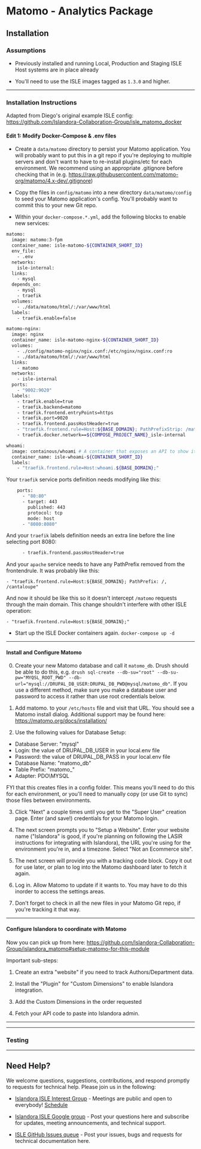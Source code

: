 # Matomo - Analytics Package

## Installation

### Assumptions

* Previously installed and running Local, Production and Staging ISLE Host systems are in place already

* You'll need to use the ISLE images tagged as `1.3.0` and higher.

---

### Installation Instructions

Adapted from Diego's original example ISLE config: https://github.com/Islandora-Collaboration-Group/isle_matomo_docker

#### Edit 1: Modify Docker-Compose & .env files

* Create a `data/matomo` directory to persist your Matomo application. You will probably want to put this in a git repo if you're deploying to multiple servers and don't want to have to re-install plugins/etc for each environment. We recommend using an appropriate .gitignore before checking that in (e.g. https://raw.githubusercontent.com/matomo-org/matomo/4.x-dev/.gitignore)

* Copy the files in `config/matomo` into a new directory `data/matomo/config` to seed your Matomo application's config. You'll probably want to commit this to your new Git repo. 

* Within your `docker-compose.*.yml`, add the following blocks to enable new services:

```bash
matomo:
  image: matomo:3-fpm
  container_name: isle-matomo-${CONTAINER_SHORT_ID}
  env_file:
    - .env
  networks:
    isle-internal:
  links:
    - mysql
  depends_on:
    - mysql
    - traefik
  volumes:
    - ./data/matomo/html/:/var/www/html
  labels:
    - traefik.enable=false

matomo-nginx:
  image: nginx
  container_name: isle-matomo-nginx-${CONTAINER_SHORT_ID}
  volumes:
    - ./config/matomo-nginx/ngix.conf:/etc/nginx/nginx.conf:ro
    - ./data/matomo/html/:/var/www/html
  links:
    - matomo
  networks:
    - isle-internal
  ports:
    - "9002:9020"
  labels:
    - traefik.enable=true
    - traefik.backend=matomo
    - traefik.frontend.entryPoints=https
    - traefik.port=9020
    - traefik.frontend.passHostHeader=true
    - "traefik.frontend.rule=Host:${BASE_DOMAIN}; PathPrefixStrip: /matomo;"
    - traefik.docker.network==${COMPOSE_PROJECT_NAME}_isle-internal

whoami:
  image: containous/whoami # A container that exposes an API to show its IP address
  container_name: isle-whoami-${CONTAINER_SHORT_ID}
  labels:
    - "traefik.frontend.rule=Host:whoami.${BASE_DOMAIN};"
```

Your `traefik` service ports definition needs modifying like this:

```bash
    ports:
      - "80:80"
      - target: 443
        published: 443
        protocol: tcp
        mode: host
      - "8080:8080"
```

And your `traefik` labels definition needs an extra line before the line selecting port 8080:

```bash
      - traefik.frontend.passHostHeader=true
```

And your `apache` service needs to have any PathPrefix removed from the frontendrule. It was probably like this:

`- "traefik.frontend.rule=Host:${BASE_DOMAIN}; PathPrefix: /, /cantaloupe"`

And now it should be like this so it doesn't intercept `/matomo` requests through the main domain. This change shouldn't interfere with other ISLE operation:

`- "traefik.frontend.rule=Host:${BASE_DOMAIN};"`

* Start up the ISLE Docker containers again. `docker-compose up -d`

---

#### Install and Configure Matomo

0. Create your new Matomo database and call it `matomo_db`. Drush should be able to do this, e.g. `drush sql-create --db-su="root" --db-su-pw="MYQSL_ROOT_PWD" --db-url="mysql://DRUPAL_DB_USER:DRUPAL_DB_PWD@mysql/matomo_db"`. If you use a different method, make sure you make a database user and password to access it rather than use root credentials below.

1. Add matomo.<yourdomain> to your `/etc/hosts` file and visit that URL. You should see a Matomo install dialog. Additional support may be found here: https://matomo.org/docs/installation/

2. Use the following values for Database Setup:

 - Database Server: "mysql"
 - Login: the value of DRUPAL_DB_USER in your local.env file
 - Password: the value of DRUPAL_DB_PASS in your local.env file
 - Database Name: "matomo_db"
 - Table Prefix: "matomo_"
 - Adapter: PDO\\MYSQL

FYI that this creates files in a config folder. This means you'll need to do this for each environment, or you'll need to manually copy (or use Git to sync) those files between environments.

3. Click "Next" a couple times until you get to the "Super User" creation page. Enter (and save!) credentials for your Matomo login.

4. The next screen prompts you to "Setup a Website". Enter your website name ("Islandora" is good, if you're planning on following the LASIR instructions for integrating with Islandora), the URL you're using for the environment you're in, and a timezone. Select "Not an Ecommerce site".

5. The next screen will provide you with a tracking code block. Copy it out for use later, or plan to log into the Matomo dashboard later to fetch it again.

6. Log in. Allow Matomo to update if it wants to. You may have to do this inorder to access the settings areas.

7. Don't forget to check in all the new files in your Matomo Git repo, if you're tracking it that way.

---


#### Configure Islandora to coordinate with Matomo

Now you can pick up from here: https://github.com/Islandora-Collaboration-Group/islandora_matomo#setup-matomo-for-this-module

Important sub-steps:

1. Create an extra "website" if you need to track Authors/Department data.

2. Install the "Plugin" for "Custom Dimensions" to enable Islandora integration.

3. Add the Custom Dimensions in the order requested

4. Fetch your API code to paste into Islandora admin. 

---



---

### Testing



---

## Need Help?

We welcome questions, suggestions, contributions, and respond promptly to requests for technical help. Please join us in the following:

* [Islandora ISLE Interest Group](https://github.com/islandora-interest-groups/Islandora-ISLE-Interest-Group) - Meetings are public and open to everybody! [Schedule](https://github.com/islandora-interest-groups/Islandora-ISLE-Interest-Group/#how-to-join)

* [Islandora ISLE Google group](https://groups.google.com/forum/#!forum/islandora-isle) - Post your questions here and subscribe for updates, meeting announcements, and technical support.

* [ISLE GitHub Issues queue](https://github.com/Islandora-Collaboration-Group/ISLE/issues) - Post your issues, bugs and requests for technical documentation here.
